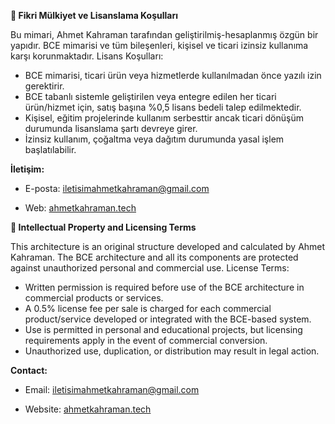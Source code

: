 **🔐 Fikri Mülkiyet ve Lisanslama Koşulları**

Bu mimari, Ahmet Kahraman tarafından geliştirilmiş-hesaplanmış özgün bir yapıdır. BCE mimarisi ve tüm bileşenleri, kişisel ve ticari izinsiz kullanıma karşı korunmaktadır.
Lisans Koşulları:
-  	BCE mimarisi, ticari ürün veya hizmetlerde kullanılmadan önce yazılı izin gerektirir.
-  	BCE tabanlı sistemle geliştirilen veya entegre edilen her ticari ürün/hizmet için, satış başına %0,5 lisans bedeli talep edilmektedir.
-  	Kişisel, eğitim projelerinde kullanım serbesttir ancak ticari dönüşüm durumunda lisanslama şartı devreye girer.
-  	İzinsiz kullanım, çoğaltma veya dağıtım durumunda yasal işlem başlatılabilir.

**İletişim:**
- E-posta: iletisimahmetkahraman@gmail.com

- Web: [ahmetkahraman.tech](https://ahmetkahraman.tech)

**🔐 Intellectual Property and Licensing Terms**

This architecture is an original structure developed and calculated by Ahmet Kahraman. The BCE architecture and all its components are protected against unauthorized personal and commercial use.
License Terms:
- Written permission is required before use of the BCE architecture in commercial products or services.
- A 0.5% license fee per sale is charged for each commercial product/service developed or integrated with the BCE-based system.
- Use is permitted in personal and educational projects, but licensing requirements apply in the event of commercial conversion.
- Unauthorized use, duplication, or distribution may result in legal action.

**Contact:**
- Email: iletisimahmetkahraman@gmail.com

- Website: [ahmetkahraman.tech](https://ahmetkahraman.tech)
